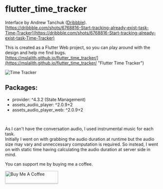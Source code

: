 # flutter_time_tracker

Interface by Andrew Tanchuk ([Dribbble](https://dribbble.com/andrewdsn)).<br>
[https://dribbble.com/shots/6768816-Start-tracking-already-exist-task-Time-Tracker](https://dribbble.com/shots/6768816-Start-tracking-already-exist-task-Time-Tracker)

This is created as a Flutter Web project, so you can play around with the design and help me find bugs.<br>
[https://mslalith.github.io/flutter_time_tracker/](https://mslalith.github.io/flutter_time_tracker/ "Flutter Time Tracker")

![Time Tracker](https://github.com/mslalith/flutter_time_tracker/blob/master/example/time_tracker.gif)

## Packages:

- provider: ^4.3.2 (State Management)
- assets_audio_player: ^2.0.9+2
- assets_audio_player_web: ^2.0.9+2

<br>

As I can't have the conversation audio, I used instrumental music for each task.<br>
Initially I went on with grabbing the audio duration at runtime but the audio size may vary and unneccessary computation is required. So instead, I went on with static time having calculating the audio duration at server side in mind.<br>

You can support me by buying me a coffee.

<a href="https://www.buymeacoffee.com/msLalith" target="_blank"><img src="https://www.buymeacoffee.com/assets/img/custom_images/orange_img.png" alt="Buy Me A Coffee" style="height: 41px !important;width: 174px !important;box-shadow: 0px 3px 2px 0px rgba(190, 190, 190, 0.5) !important;-webkit-box-shadow: 0px 3px 2px 0px rgba(190, 190, 190, 0.5) !important;" ></a>
